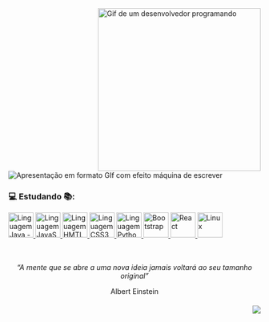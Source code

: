 <img alt="Gif de um desenvolvedor programando" align="right" width="325"  src="https://cdn.dribbble.com/users/730703/screenshots/6581243/avento.gif">

<p align="left">
  
  <img alt="Apresentação em formato GIf com efeito máquina de escrever" src="https://readme-typing-svg.herokuapp.com?font=Ibarra+Real+Nova&weight=800&size=15&duration=3000&pause=250&color=21FF26&center=true&vCenter=true&multiline=true&repeat=false&width=500&height=100&lines=Ol%C3%A1!+%F0%9F%91%8B%F0%9F%8F%BC;Sou+estudante+de+Ci%C3%AAncias+da+Computa%C3%A7%C3%A3o.+%F0%9F%91%A8%F0%9F%8F%BB%E2%80%8D%F0%9F%92%BB;Explorando+o+poder+da+programa%C3%A7%C3%A3o.++%F0%9F%93%9D;Em+busca+de+projetos+para+aprimorar+minhas+habilidades.+%F0%9F%91%A8%F0%9F%8F%BB%E2%80%8D%F0%9F%8E%93">
</p> 

### 💻 Estudando 📚:

  
<a href="https://docs.oracle.com/en/java/">
    <img alt="Linguagem Java - Link para documentação" width="50" height="50" src="https://cdn.jsdelivr.net/gh/devicons/devicon/icons/java/java-original-wordmark.svg">
</a>

<a href="https://developer.mozilla.org/pt-BR/docs/Web/JavaScript">
    <img alt="Linguagem JavaScript - Link para documentação" width="50" height="50" src="https://cdn.jsdelivr.net/gh/devicons/devicon/icons/javascript/javascript-original.svg" />
</a>  

<a href="https://html.spec.whatwg.org/multipage/">
    <img alt="Linguagem HMTL - Link para documentação" width="50" height="50" src="https://cdn.jsdelivr.net/gh/devicons/devicon/icons/html5/html5-plain-wordmark.svg" />
</a>  

<a href="https://developer.mozilla.org/pt-BR/docs/Web/CSS">
    <img alt="Linguagem CSS3 - Link para documentação" width="50" height="50" src="https://cdn.jsdelivr.net/gh/devicons/devicon/icons/css3/css3-plain-wordmark.svg" />
</a>  

<a href="https://docs.python.org/3/">
    <img alt="Linguagem Python - Link para documentação" width="50" height="50" src="https://cdn.jsdelivr.net/gh/devicons/devicon/icons/python/python-original-wordmark.svg" />
</a> 

<a href="https://getbootstrap.com/docs/5.3/getting-started/introduction/">
    <img  alt="Bootstrap" width="50" height="50" src="https://cdn.jsdelivr.net/gh/devicons/devicon/icons/bootstrap/bootstrap-original-wordmark.svg" />
</a> 

<a href="https://legacy.reactjs.org/">
    <img  alt="React" width="50" height="50" src="https://cdn.jsdelivr.net/gh/devicons/devicon/icons/react/react-original-wordmark.svg" />
</a> 

<a href="https://cdn.jsdelivr.net/gh/devicons/devicon/icons/linux/linux-original.svg">
    <img  alt="Linux" width="50" height="50" src="https://cdn.jsdelivr.net/gh/devicons/devicon/icons/linux/linux-original.svg" />
</a> 
</br></br></br>

<p align="center">
  <em>“A mente que se abre a uma nova ideia jamais voltará ao seu tamanho original”</em>
</p>
<p align="center">
   Albert Einstein
</p>


<h6 align="right">

[![](https://visitcount.itsvg.in/api?id=BrunoOliveiraS&label=%F0%9F%91%80&color=9&icon=2&pretty=false)](https://visitcount.itsvg.in)

</h6>












